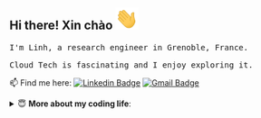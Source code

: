## Hi there! Xin chào <img src="https://raw.githubusercontent.com/ntlinh16/ntlinh16/main/images/hi.gif" width="40px"/>

<samp>I'm Linh, a research engineer in Grenoble, France.</samp>

<samp>Cloud Tech is fascinating and I enjoy exploring it.</samp>

<p align=center”>

📫 Find me here:
[![Linkedin Badge](https://img.shields.io/badge/LinkedIn-blue?style=plastic&logo=linkedin&labelColor=blue&link=https://www.linkedin.com/in/ntlinh/)](https://www.linkedin.com/in/ntlinh/)
[![Gmail Badge](https://img.shields.io/badge/Gmail-D14836?style=plastic&logo=gmail&logoColor=white&link=mailto:ntlinh16@gmail.com)](mailto:ntlinh16@gmail.com)

<details>
<summary> 😇 <b>More about my coding life</b>: </summary>
<br>
<p align = "center">
  <img src ="https://github-readme-stats.vercel.app/api?username=ntlinh16&show_icons=true&count_private=true&theme=darcula&hide_border=true,contribs&include_all_commits=true&bg_color=00000000">
  <img src ="https://github-readme-stats.vercel.app/api/top-langs/?username=ntlinh16&layout=compact&hide_border=true&theme=darcula&bg_color=00000000&langs_count=10&hide=jupyter%20notebook,tex,css,php">
</p>
</details>

